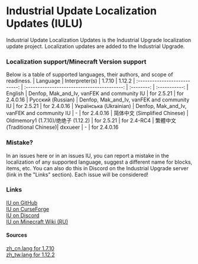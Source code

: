 # Industrial Update Localization Updates (IULU)
Industrial Update Localization Updates is the Industrial Upgrade localization update project. Localization updates are added to the Industrial Upgrade.

### Localization support/Minecraft Version support
Below is a table of supported languages, their authors, and scope of readiness.
| Language                      | Interpreter(s)                              | 1.7.10     | 1.12.2 
| :---------------------------: | :-----------------------------------------: | :--------: | :-----------:
| English                       | Denfop, Mak_and_Iv, vanFEK and community IU | for 2.5.21 | for 2.4.0.16
| Русский (Russian)             | Denfop, Mak_and_Iv, vanFEK and community IU | for 2.5.21 | for 2.4.0.16
| Українська (Ukrainian)        | Denfop, Mak_and_Iv, vanFEK and community IU | -          | for 2.4.0.16
| 简体中文 (Simplified Chinese) | Oldmemory1 (1.7.10)/绝绝子 (1.12.2)          | for 2.5.21 | for 2.4-RC4
| 繁體中文 (Traditional Chinese)| dxxueer                                      | -          | for 2.4.0.16

### Mistake?
In an issues here or in an issues IU, you can report a mistake in the localization of any supported language, suggest a different name for blocks, items, etc. You can also do this in Discord on the Industrial Upgrade server (link in the "Links" section). Each issue will be considered!

### Links
[IU on GitHub](https://github.com/ZelGimi/industrialupgrade "ZelGimi/industrialupgrade")<br>
[IU on CurseForge](https://www.curseforge.com/minecraft/mc-mods/industrial-upgrade "Industrial Upgrade")<br>
[IU on Discord](https://discord.gg/SP8DwcA "Industrial Upgrade")<br>
[IU on Minecraft Wiki (RU)](https://minecraft.fandom.com/ru/wiki/Industrial_Upgrade "Industrial Upgrade")

#### Sources
[zh_cn.lang for 1.7.10](https://github.com/Oldmemory1/Industrialupgrade1.7.10-chinese-translation "Oldmemory1/Industrialupgrade1.7.10-chinese-translation")<br>
[zh_tw.lang for 1.12.2](https://github.com/ZelGimi/industrialupgrade/issues/149 "Language Files of Traditional Chinese by dxxueer")
